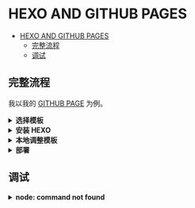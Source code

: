 # HEXO AND GITHUB PAGES

- [HEXO AND GITHUB PAGES](#hexo-and-github-pages)
  - [完整流程](#完整流程)
  - [调试](#调试)

## 完整流程

我以我的 [GITHUB PAGE](https://ryanxingql.github.io/) 为例。

<details>
<summary><b>选择模板</b></summary>

首先确定自己的需求。我希望建一个美观且简洁的网站，挂载我的 CV。我并不希望建立一个功能复杂的博客网站。

因此我首先搜寻一个合适的模板，在此基础上修改就好了。找到了两个，也都尝试过：

- [al-folio](https://github.com/alshedivat/al-folio)。很好看，在 CV 的基础上有一个小博客，挺好。可惜 JEKYLL 编译太慢，而且调模板需要一定HTML基础。
- [Academic](https://themes.gohugo.io/academic/)。功能完善，贡献者很多，但 CV 实在不简洁：没有人想点击多次、分别查看 publications 和 education 等等。HUGO 倒是很快。

最后，我看中了[后者的精简版](https://github.com/PhosphorW/hexo-theme-academia)。

</details>

<details>
<summary><b>安装 HEXO</b></summary>

首先要把 HEXO 及其依赖装好。随便找一个 WINDOWS + HEXO 的[教程](https://www.jianshu.com/p/343934573342)，照着做就行。注意先别远程部署。

然后根据[主题教程](https://github.com/PhosphorW/hexo-theme-academia)操作。

</details>

<details>
<summary><b>本地调整模板</b></summary>

主要是调整根目录下和 `themes->Academia` 下的 `_config.yml`。

建议在根目录先执行：`hexo s`，即开启 server，会自动跟踪变动，F5 刷新网站即可查看效果，边看边改。

这个模板是极度简化的，貌似没有post（就是一个页面多个博客条目），只有 page（一页就是一个条目）。如果要增加条目，操作：`hexo new page <name>`。

在 `source-><name>` 文件夹内，添加一个 MARKDOWN 文件。在抬头加上 `academia: true` 即可。该内容就会显示在对应页面上。

如果一个文件夹下有多个文件，貌似会按顺序全文显示。

</details>

<details>
<summary><b>部署</b></summary>

在个人 GITHUB 账户新建一个空的`<用户名>.github.io` 仓库，将该 `.git` 链接填到根目录下 `_config.yml` 最后的 `deploy` 里。

每次部署分三步：

1. 首先注意要清理掉 `public` 的旧文件：`hexo clean`。
2. 然后生成新文件：`hexo g`，generate 的意思。
3. 最后一键部署：`hexo d`，deploy 的意思。非常简单，不需要手动 `git add/commit/push`。

</details>

## 调试

<details>
<summary><b>node: command not found</b></summary>

首先 `node -v` 确定 `node` 找不到了。重新下载 `node.js` 的安装文件，选择 `repair` 即可。

</details>
